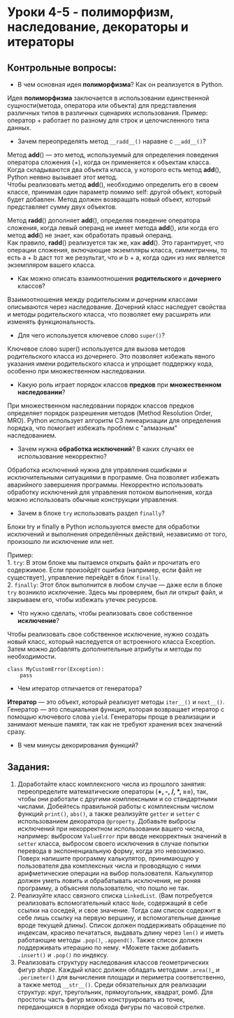 # Уроки 4-5 - полиморфизм, наследование, декораторы и итераторы
## Контрольные вопросы:
- В чем основная идея __полиморфизма__? Как он реализуется в Python.

Идея __полиморфизма__ заключается в использовании единственной сущности(метода, оператора или объекта) для представления различных типов в различных сценариях использования.
Пример: оператор + работает по разному для строк и целочисленного типа данных.

- Зачем переопределять метод `__radd__()` наравне с 
`__add__()`?

Метод __add__() — это метод, используемый для определения поведения оператора сложения (+), когда он применяется к объектам класса. Когда складываются два объекта класса, у которого есть метод __add__(), Python неявно вызывает этот метод.
<br>Чтобы реализовать метод __add__(), необходимо определить его в своем классе, принимая один параметр помимо self: другой объект, который будет добавлен. Метод должен возвращать новый объект, который представляет сумму двух объектов.

Метод __radd__() дополняет __add__(), определяя поведение оператора сложения, когда левый операнд не имеет метода __add__(), или когда его метод __add__() не знает, как обработать правый операнд.
<br>Как правило, __radd__() реализуется так же, как __add__(). Это гарантирует, что операции сложения, включающие экземпляры класса, симметричны, то есть a + b даст тот же результат, что и b + a, когда один из них является экземпляром вашего класса.

- Как можно описать взаимоотношения 
__родительского__ и __дочернего__ классов?

Взаимоотношения между родительским и дочерним классами описываются через наследование. Дочерний класс наследует свойства и методы родительского класса, что позволяет ему расширять или изменять функциональность.

- Для чего используется ключевое 
слово `super()`?

Ключевое слово super() используется для вызова методов родительского класса из дочернего. Это позволяет избежать явного указания имени родительского класса и упрощает поддержку кода, особенно при множественном наследовании.

- Какую роль играет порядок классов __предков__
при __множественном наследовании__?

При множественном наследовании порядок классов предков определяет порядок разрешения методов (Method Resolution Order, MRO). Python использует алгоритм C3 линеаризации для определения порядка, что помогает избежать проблем с "алмазным" наследованием.

- Зачем нужна __обработка исключений__? В каких 
случаях ее использование некорректно?

Обработка исключений нужна для управления ошибками и исключительными ситуациями в программе. Она позволяет избежать аварийного завершения программы. Некорректно использовать обработку исключений для управления потоком выполнения, когда можно использовать обычные конструкции управления.

- Зачем в блоке `try` использовать раздел
`finally`?

Блоки try и finally в Python используются вместе для обработки исключений и выполнения определённых действий, независимо от того, произошло ли исключение или нет. 

Пример:
<br> 1. `try`: В этом блоке мы пытаемся открыть файл и прочитать его содержимое. Если произойдёт ошибка (например, если файл не существует), управление перейдёт в блок `finally`.
<br>2. `finally`: Этот блок выполнится в любом случае — даже если в блоке `try` возникло исключение. Здесь мы проверяем, был ли открыт файл, и закрываем его, чтобы избежать утечек ресурсов.

- Что нужно сделать, чтобы реализовать 
свое собственное __исключение__?

Чтобы реализовать свое собственное исключение, нужно создать новый класс, который наследуется от встроенного класса Exception. Затем можно добавлять дополнительные атрибуты и методы по необходимости.
```
class MyCustomError(Exception):
    pass
```
- Чем итератор отличается от генератора?

__Итератор__ — это объект, который реализует методы `iter__()` и `next__()`. Генератор — это специальная функция, которая возвращает итератор с помощью ключевого слова `yield`. Генераторы проще в реализации и занимают меньше памяти, так как не требуют хранения всех значений сразу.

- В чем минусы декорирования функций?


## Задания:
1) Доработайте класс комплексного числа из прошлого 
занятия: переопределите математические 
операторы (__+, -, /, *, ==__), так, чтобы они
работали с другими комплексными и со стандартными
числами. Добейтесь правильной работы с комплексным 
числом функций `print()`, `abs()`, а также
реализуйте `getter` и `setter` 
с использованием декоратора `@property`. Добавьте 
выбросы исключений при некорректном использовании 
вашего числа, например: выбросом `ValueError` при вводе 
некорректных значений в `setter` класса, выбросом своего исключения в 
случае попытки перевода в экспоненциальную 
форму, когда это невозможно. Поверх напишите программу 
калькулятор, принимающую у пользователя два комплексных
числа и проводящую с ними арифметические операции на
выбор пользователя. Калькулятор должен уметь ловить и 
обрабатывать исключения, не роняя программу,
а объясняя пользователю, что пошло не так.
2) Реализуйте класс связного списка `LinkedList`. 
(Вам потребуется реализовать вспомогательный класс `Node`,
содержащий в себе ссылки на соседей, и свое значение. Тогда
сам список содержит в себе лишь ссылку на первую вершину,
и вспомогательные данные вроде текущей длины). Список 
должен поддерживать обращение по индексам, красиво печататься,
выдавать длину через `len()` и иметь работающие методы
`.pop()`, `.append()`. Также список должен поддерживать
итерацию по нему. *Можете также добавить `.insert()` и 
`.pop()` по индексу.
3) Реализовать структуру наследования классов 
геометрических фигур *shape*. Каждый 
класс должен обладать методами `.area()`_ и 
`.perimeter()` для вычисления площади и 
периметра соответственно, а также метод `__str__()`. Среди обязательных для 
реализации структур: круг, треугольник, 
прямоугольник, квадрат, ромб. Для простоты часть фигур
можно конструировать из точек, 
передающихся в порядке обхода фигуры по 
часовой стрелке.

